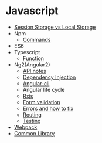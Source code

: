 Javascript
============

- [Session Storage vs Local Storage](js/sessionstorage-vs-localstorage.md)
- Npm
  + [Commands](npm/commands.md)
- ES6
- Typescript
  + [Function](typescrip/function.md)
- Ng2(Angular2)
  + [API notes](ng2/api-notes.md)
  + [Dependency Injection](ng2/dependency-injection.md)
  + [Angular-cli](ng2/angluar-cli.md)
  + Angular life cycle
  + [Rxjs](ng2/rxjs.md)
  + [Form validation](ng2/form.md)
  + [Errors and how to fix](ng2/errors.md)
  + [Routing](ng2/routing.md)
  + [Testing](ng2/test.md)
- [Webpack](webpack.md)
- [Common Library](common_libs.md)
